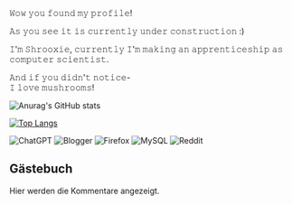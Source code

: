

𝚆𝚘𝚠 𝚢𝚘𝚞 𝚏𝚘𝚞𝚗𝚍 𝚖𝚢 𝚙𝚛𝚘𝚏𝚒𝚕𝚎!   

𝙰𝚜 𝚢𝚘𝚞 𝚜𝚎𝚎 𝚒𝚝 𝚒𝚜 𝚌𝚞𝚛𝚛𝚎𝚗𝚝𝚕𝚢 𝚞𝚗𝚍𝚎𝚛 𝚌𝚘𝚗𝚜𝚝𝚛𝚞𝚌𝚝𝚒𝚘𝚗 :) 

𝙸'𝚖 𝚂𝚑𝚛𝚘𝚘𝚡𝚒𝚎, 𝚌𝚞𝚛𝚛𝚎𝚗𝚝𝚕𝚢 𝙸'𝚖 𝚖𝚊𝚔𝚒𝚗𝚐 𝚊𝚗 𝚊𝚙𝚙𝚛𝚎𝚗𝚝𝚒𝚌𝚎𝚜𝚑𝚒𝚙 𝚊𝚜 𝚌𝚘𝚖𝚙𝚞𝚝𝚎𝚛 𝚜𝚌𝚒𝚎𝚗𝚝𝚒𝚜𝚝.   
 
𝙰𝚗𝚍 𝚒𝚏 𝚢𝚘𝚞 𝚍𝚒𝚍𝚗'𝚝 𝚗𝚘𝚝𝚒𝚌𝚎-  
𝙸 𝚕𝚘𝚟𝚎 𝚖𝚞𝚜𝚑𝚛𝚘𝚘𝚖𝚜!


![Anurag's GitHub stats](https://github-readme-stats.vercel.app/api?username=Shrooxie&show_icons=true&theme=tokyonight)

[![Top Langs](https://github-readme-stats.vercel.app/api/top-langs/?username=Shrooxie&layout=pie&show_icons=true&theme=tokyonight)](https://github.com/Shrooxie/github-readme-stats)


![ChatGPT](https://img.shields.io/badge/chatGPT-74aa9c?style=for-the-badge&logo=openai&logoColor=white)
![Blogger](https://img.shields.io/badge/Blogger-FF5722?style=for-the-badge&logo=blogger&logoColor=white)
![Firefox](https://img.shields.io/badge/Firefox-FF7139?style=for-the-badge&logo=Firefox-Browser&logoColor=white)
![MySQL](https://img.shields.io/badge/mysql-4479A1.svg?style=for-the-badge&logo=mysql&logoColor=white)
![Reddit](https://img.shields.io/badge/Reddit-%23FF4500.svg?style=for-the-badge&logo=Reddit&logoColor=white)

## Gästebuch
<!-- Guestbook -->
Hier werden die Kommentare angezeigt.
<!-- /Guestbook -->
